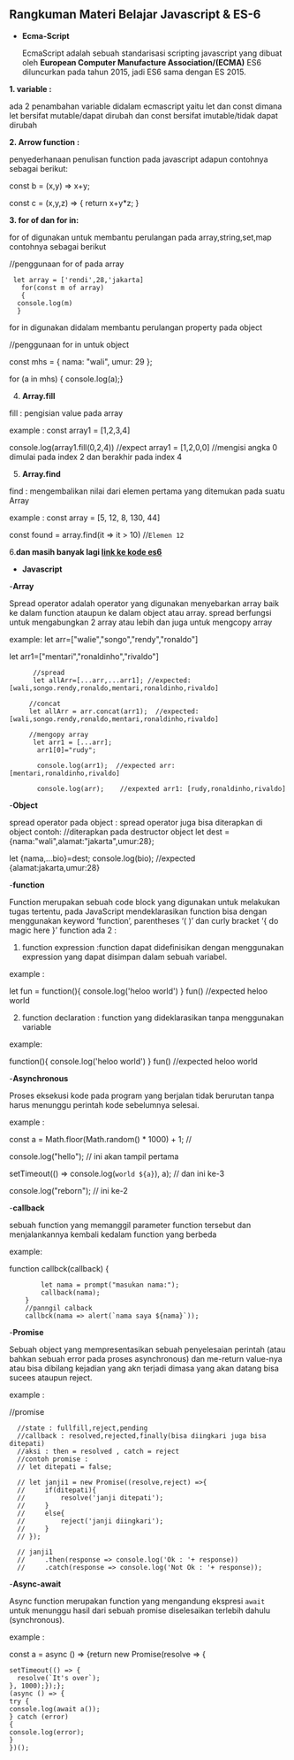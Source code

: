 ## Rangkuman Materi Belajar Javascript & ES-6

* **Ecma-Script**

  EcmaScript adalah sebuah standarisasi scripting javascript yang dibuat oleh **European Computer Manufacture Association/(ECMA)**
ES6 diluncurkan pada tahun 2015, jadi ES6 sama dengan ES 2015. 

**1. variable :**

  ada 2 penambahan variable didalam ecmascript yaitu let dan const dimana let bersifat mutable/dapat dirubah dan const bersifat imutable/tidak dapat dirubah

**2. Arrow function :**

  penyederhanaan penulisan function pada javascript adapun contohnya sebagai berikut:
  
  const b = (x,y) => x+y;
  
  const c = (x,y,z) =>
  {
  return x+y*z;
  }
 
**3. for of dan for in:**

  for of digunakan untuk membantu perulangan pada array,string,set,map contohnya sebagai berikut
  
  //penggunaan for of pada array
  
     let array = ['rendi',28,'jakarta]
       for(const m of array)
       {
      console.log(m) 
      }
      
  for in digunakan didalam membantu perulangan property pada object
  
   //penggunaan for in untuk object
   
   const mhs = {
   nama: "wali",
   umur: 29 
   };
   
   for (a in mhs) {
        console.log(a);}

4. **Array.fill**

  fill : pengisian value pada array

example :
const array1 = [1,2,3,4]

console.log(array1.fill(0,2,4)) //expect array1 = [1,2,0,0] //mengisi angka 0 dimulai pada index 2 dan berakhir pada index 4

5. **Array.find**

  find : mengembalikan nilai dari elemen pertama yang ditemukan pada suatu Array

example :
const array = [5, 12, 8, 130, 44]

const found = array.find(it => it > 10) 			//`Elemen 12`

6.**dan masih banyak lagi [link ke kode es6](http://es6-features.org/)**


* **Javascript**

-**Array**

  Spread operator adalah operator yang digunakan menyebarkan array baik ke dalam function ataupun ke dalam object atau array.
spread berfungsi untuk mengabungkan 2 array atau lebih dan juga untuk mengcopy array

example:
let arr=["walie","songo","rendy","ronaldo"]

let arr1=["mentari","ronaldinho","rivaldo"]

          //spread
          let allArr=[...arr,...arr1]; //expected:[wali,songo.rendy,ronaldo,mentari,ronaldinho,rivaldo]
          
         //concat
         let allArr = arr.concat(arr1);  //expected:[wali,songo.rendy,ronaldo,mentari,ronaldinho,rivaldo]              

         //mengopy array
          let arr1 = [...arr]; 
           arr1[0]="rudy";  
           
           console.log(arr1);  //expected arr: [mentari,ronaldinho,rivaldo]
           
           console.log(arr);    //expexted arr1: [rudy,ronaldinho,rivaldo] 
           
-**Object**

  spread operator pada object : spread operator juga bisa diterapkan di object
contoh:
//diterapkan pada destructor object
let dest = {nama:"wali",alamat:"jakarta",umur:28};

let {nama,...bio}=dest;
console.log(bio); //expected {alamat:jakarta,umur:28} 

-**function**

  Function merupakan sebuah code block yang digunakan untuk melakukan tugas tertentu, pada JavaScript mendeklarasikan function bisa dengan menggunakan keyword ‘function’, parentheses ‘( )’ dan curly bracket ‘{ do magic here }’
function ada 2 : 
1. function expression :function dapat didefinisikan dengan menggunakan expression yang dapat disimpan dalam sebuah variabel.

  example :
  
  let fun = function(){
     console.log('heloo world')
 } 
 fun() //expected heloo world
 
2. function declaration : function yang dideklarasikan tanpa menggunakan variable

example:

function(){
     console.log('heloo world')
 } 
 fun() //expected heloo world
 

-**Asynchronous**

  Proses eksekusi kode pada program yang berjalan tidak berurutan tanpa harus menunggu perintah kode sebelumnya selesai.

example :

const a = Math.floor(Math.random() * 1000) + 1;  //

console.log("hello");                            // ini akan tampil pertama

setTimeout(() => console.log(`world ${a}`), a);  // dan ini ke-3

console.log("reborn");                          // ini ke-2


-**callback**

  sebuah function yang memanggil parameter function tersebut dan menjalankannya kembali kedalam function yang berbeda

example:

function callbck(callback)
{

            let nama = prompt("masukan nama:");
            callback(nama);
        }
        //panngil calback
        callbck(nama => alert(`nama saya ${nama}`));


-**Promise**

  Sebuah object yang mempresentasikan sebuah penyelesaian perintah (atau bahkan sebuah error pada proses asynchronous) dan me-return value-nya atau bisa dibilang kejadian yang akn terjadi dimasa yang akan datang bisa sucees ataupun reject.

example :

//promise

      //state : fullfill,reject,pending
      //callback : resolved,rejected,finally(bisa diingkari juga bisa ditepati)
      //aksi : then = resolved , catch = reject
      //contoh promise :
      // let ditepati = false;

      // let janji1 = new Promise((resolve,reject) =>{
      //     if(ditepati){
      //         resolve('janji ditepati');
      //     }
      //     else{
      //         reject('janji diingkari');
      //     }
      // });

      // janji1
      //     .then(response => console.log('Ok : '+ response))
      //     .catch(response => console.log('Not Ok : '+ response));


-**Async-await**

 Async function merupakan function yang mengandung ekspresi `await` untuk menunggu hasil dari sebuah promise diselesaikan terlebih dahulu (synchronous).
 
 example :
 
 const a = async () => {return new Promise(resolve => {
 
    setTimeout(() => {
      resolve(`It's over`);
    }, 1000);});};
    (async () => {
    try {
    console.log(await a());
    } catch (error) 
    {
    console.log(error);
    } 
    })();

